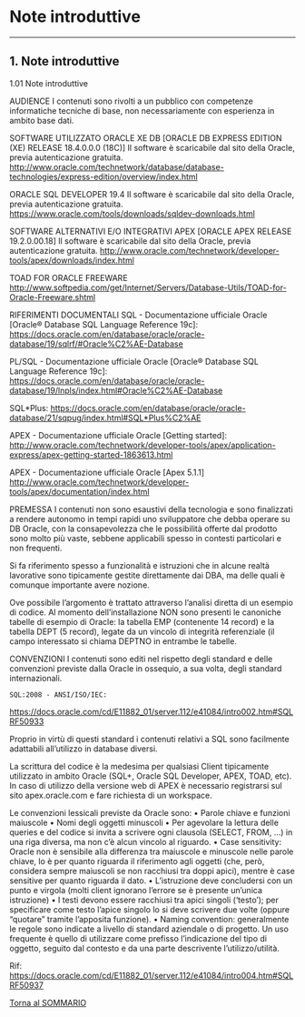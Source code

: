 # Note introduttive

-----------------------------------
## 1. Note introduttive

1.01	Note introduttive


AUDIENCE
I contenuti sono rivolti a un pubblico con competenze informatiche tecniche di base, non necessariamente con esperienza in ambito base dati.

SOFTWARE UTILIZZATO
ORACLE XE DB [ORACLE DB EXPRESS EDITION (XE) RELEASE 18.4.0.0.0 (18C)]
Il software è scaricabile dal sito della Oracle, previa autenticazione gratuita.
http://www.oracle.com/technetwork/database/database-technologies/express-edition/overview/index.html

ORACLE SQL DEVELOPER 19.4
Il software è scaricabile dal sito della Oracle, previa autenticazione gratuita.
https://www.oracle.com/tools/downloads/sqldev-downloads.html

SOFTWARE ALTERNATIVI E/O INTEGRATIVI
APEX [ORACLE APEX RELEASE 19.2.0.00.18]
Il software è scaricabile dal sito della Oracle, previa autenticazione gratuita.
http://www.oracle.com/technetwork/developer-tools/apex/downloads/index.html

TOAD FOR ORACLE FREEWARE
http://www.softpedia.com/get/Internet/Servers/Database-Utils/TOAD-for-Oracle-Freeware.shtml

RIFERIMENTI DOCUMENTALI
SQL - Documentazione ufficiale Oracle [Oracle® Database SQL Language Reference 19c]:
https://docs.oracle.com/en/database/oracle/oracle-database/19/sqlrf/#Oracle%C2%AE-Database

PL/SQL - Documentazione ufficiale Oracle [Oracle® Database SQL Language Reference 19c]:
https://docs.oracle.com/en/database/oracle/oracle-database/19/lnpls/index.html#Oracle%C2%AE-Database

SQL*Plus:
https://docs.oracle.com/en/database/oracle/oracle-database/21/sqpug/index.html#SQL*Plus%C2%AE



APEX - Documentazione ufficiale Oracle [Getting started]:
http://www.oracle.com/technetwork/developer-tools/apex/application-express/apex-getting-started-1863613.html

APEX - Documentazione ufficiale Oracle [Apex 5.1.1]
http://www.oracle.com/technetwork/developer-tools/apex/documentation/index.html

PREMESSA
I contenuti non sono esaustivi della tecnologia e sono finalizzati a rendere autonomo in tempi rapidi uno sviluppatore che debba operare su DB Oracle, con la consapevolezza che le possibilità offerte dal prodotto sono molto più vaste, sebbene applicabili spesso in contesti particolari e non frequenti.

Si fa riferimento spesso a funzionalità e istruzioni che in alcune realtà lavorative sono tipicamente gestite direttamente dai DBA, ma delle quali è comunque importante avere nozione.

Ove possibile l’argomento è trattato attraverso l’analisi diretta di un esempio di codice. Al momento dell’installazione NON sono presenti le canoniche tabelle di esempio di Oracle: la tabella EMP (contenente 14 record) e la tabella DEPT (5 record), legate da un vincolo di integrità referenziale (il campo interessato si chiama DEPTNO in entrambe le tabelle.

CONVENZIONI
I contenuti sono editi nel rispetto degli standard e delle convenzioni previste dalla Oracle in ossequio, a sua volta, degli standard internazionali.

 	SQL:2008 - ANSI/ISO/IEC:
https://docs.oracle.com/cd/E11882_01/server.112/e41084/intro002.htm#SQLRF50933

Proprio in virtù di questi standard i contenuti relativi a SQL sono facilmente adattabili all’utilizzo in database diversi. 

La scrittura del codice è la medesima per qualsiasi Client tipicamente utilizzato in ambito Oracle (SQL+, Oracle SQL Developer, APEX, TOAD, etc). In caso di utilizzo della versione web di APEX è necessario registrarsi sul sito apex.oracle.com e fare richiesta di un workspace.

Le convenzioni lessicali previste da Oracle sono:
•	Parole chiave e funzioni maiuscole 
•	Nomi degli oggetti minuscoli
•	Per agevolare la lettura delle queries e del codice si invita a scrivere ogni clausola (SELECT, FROM, …) in una riga diversa, ma non c’è alcun vincolo al riguardo.
•	Case sensitivity: Oracle non è sensibile alla differenza tra maiuscole e minuscole nelle parole chiave, lo è per quanto riguarda il riferimento agli oggetti (che, però, considera sempre maiuscoli se non racchiusi tra doppi apici), mentre è case sensitive per quanto riguarda il dato.
•	L’istruzione deve concludersi con un punto e virgola (molti client ignorano l’errore se è presente un’unica istruzione)
•	I testi devono essere racchiusi tra apici singoli (‘testo’); per specificare come testo l’apice singolo lo si deve scrivere due volte (oppure “quotare” tramite l’apposita funzione).
•	Naming convention: generalmente le regole sono indicate a livello di standard aziendale o di progetto. Un uso frequente è quello di utilizzare come prefisso l’indicazione del tipo di oggetto, seguito dal contesto e da una parte descrivente l’utilizzo/utilità.

Rif: https://docs.oracle.com/cd/E11882_01/server.112/e41084/intro004.htm#SQLRF50937



[Torna al SOMMARIO](https://github.com/pmarconcini/DB_Oracle_Corso_Base/blob/master/000_sommario.md)
